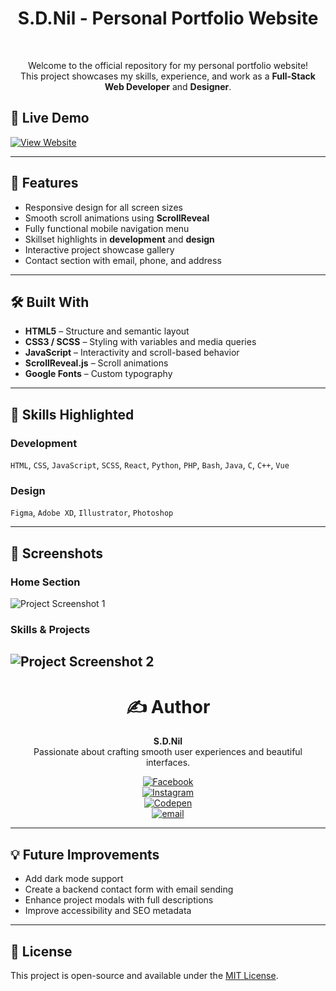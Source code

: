 <div align="center"><h1>S.D.Nil - Personal Portfolio Website</h1><br>

Welcome to the official repository for my personal portfolio website!  
This project showcases my skills, experience, and work as a **Full-Stack Web Developer** and **Designer**.

</div>

## 🔗 Live Demo
[![View Website](https://img.shields.io/badge/View_Website-Click_Here-blue?style=for-the-badge)](https://my-portfolio-topaz-three-10.vercel.app/)

---

## 📌 Features

- Responsive design for all screen sizes
- Smooth scroll animations using **ScrollReveal**
- Fully functional mobile navigation menu
- Skillset highlights in **development** and **design**
- Interactive project showcase gallery
- Contact section with email, phone, and address

---

## 🛠️ Built With

- **HTML5** – Structure and semantic layout
- **CSS3 / SCSS** – Styling with variables and media queries
- **JavaScript** – Interactivity and scroll-based behavior
- **ScrollReveal.js** – Scroll animations
- **Google Fonts** – Custom typography

---

## 🧠 Skills Highlighted

### Development
`HTML`, `CSS`, `JavaScript`, `SCSS`, `React`, `Python`, `PHP`, `Bash`, `Java`, `C`, `C++`, `Vue`

### Design
`Figma`, `Adobe XD`, `Illustrator`, `Photoshop`

---

## 📸 Screenshots

### Home Section
![Project Screenshot 1](https://i.postimg.cc/KvjK7BRr/Project1.jpg)

### Skills & Projects
![Project Screenshot 2](https://i.postimg.cc/zfC3Dkc5/Project2.jpg)
---

<div align="center"><h1>✍️ Author</h1>

**S.D.Nil**  
Passionate about crafting smooth user experiences and beautiful interfaces.

[![Facebook](https://img.shields.io/badge/Facebook-%231877F2.svg?logo=Facebook&logoColor=white)](https://www.facebook.com/share/16381jBqFQ/)  
[![Instagram](https://img.shields.io/badge/Instagram-%23E4405F.svg?logo=Instagram&logoColor=white)](https://instagram.com/_s.d.nil_)  
[![Codepen](https://img.shields.io/badge/Codepen-000000?logo=codepen&logoColor=white)](https://codepen.io/hidinhgy-the-selector)  
[![email](https://img.shields.io/badge/Email-D14836?logo=gmail&logoColor=white)](mailto:gamersclub3232@gmail.com)
</div>

---

## 💡 Future Improvements

- Add dark mode support
- Create a backend contact form with email sending
- Enhance project modals with full descriptions
- Improve accessibility and SEO metadata

---

## 📄 License

This project is open-source and available under the [MIT License](LICENSE).
